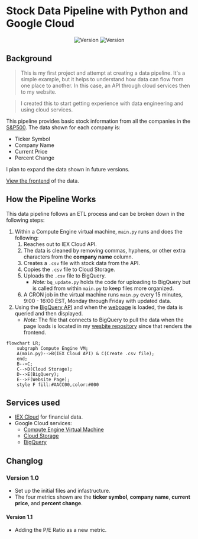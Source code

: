 # Stock Data Pipeline with Python and Google Cloud

<div align="center">
    <img alt="Version" src="https://img.shields.io/badge/Current Version-1.0-blue.svg?cacheSeconds=2592000" />
    <img alt="Version" src="https://img.shields.io/badge/Project Number-1-orange.svg?cacheSeconds=2592000" />
</div>

## Background
> This is my first project and attempt at creating a data pipeline. It's a simple example, but it helps to understand how data can flow from one place to another. In this case, an API through cloud services then to my website.

> I created this to start getting experience with data engineering and using cloud services.

This pipeline provides basic stock information from all the companies in the [S&P500](https://markets.businessinsider.com/index/components/s&p_500?op=1). The data shown for each company is:
* Ticker Symbol
* Company Name
* Current Price
* Percent Change

I plan to expand the data shown in future versions.

[View the frontend](https://www.digitalghost.dev/projects/data-pipeline) of the data.

## How the Pipeline Works

This data pipeline follows an ETL process and can be broken down in the following steps:

1. Within a Compute Engine virtual machine, `main.py` runs and does the following:
    1. Reaches out to IEX Cloud API.
    2. The data is cleaned by removing commas, hyphens, or other extra characters from the **company name** column.
    3. Creates a `.csv` file with stock data from the API.
    4. Copies the `.csv` file to Cloud Storage.
    5. Uploads the `.csv` file to BigQuery. 
        * *Note:* `bq_update.py` holds the code for uploading to BigQuery but is called from within `main.py` to keep files more organized.
    6. A CRON job in the virtual machine runs `main.py` every 15 minutes, 9:00 - 16:00 EST, Monday through Friday with updated data.
2. Using the [BigQuery API](https://cloud.google.com/bigquery/docs/quickstarts/quickstart-client-libraries) and when the [webpage](https://www.digitalghost.dev/projects/data-pipeline) is loaded, the data is queried and then displayed.
    * *Note:* The file that connects to BigQuery to pull the data when the page loads is located in my [wesbite repository](https://github.com/digitalghost-dev/website/) since that renders the frontend.

```mermaid
flowchart LR;
    subgraph Compute Engine VM;
    A(main.py)-->B(IEX Cloud API) & C(Create .csv file);
    end;
    B-->C;
    C-->D(Cloud Storage);
    D-->E(BigQuery);
    E-->F(Website Page);
    style F fill:#AACC00,color:#000
```

## Services used

* [IEX Cloud](https://www.iexcloud.io) for financial data.
* Google Cloud services:
    * [Compute Engine Virtual Machine](https://cloud.google.com/compute)
    * [Cloud Storage](https://cloud.google.com/storage)
    * [BigQuery](https://cloud.google.com/bigquery/)

## Changlog

### Version 1.0

* Set up the initial files and infastructure.
* The four metrics shown are the **ticker symbol**, **company name**, **current price**, and **percent change**.

#### Version 1.1

* Adding the P/E Ratio as a new metric.